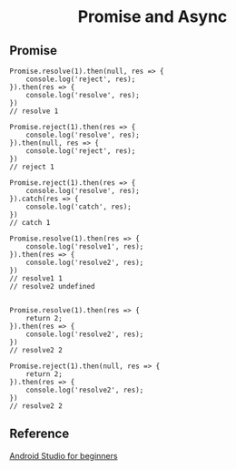 <h1 align="center"> Promise and Async</h1>

Promise
-

```
Promise.resolve(1).then(null, res => {
    console.log('reject', res);
}).then(res => {
    console.log('resolve', res);
})
// resolve 1

Promise.reject(1).then(res => {
    console.log('resolve', res);
}).then(null, res => {
    console.log('reject', res);
})
// reject 1

Promise.reject(1).then(res => {
    console.log('resolve', res);
}).catch(res => {
    console.log('catch', res);
})
// catch 1

```

```
Promise.resolve(1).then(res => {
    console.log('resolve1', res);
}).then(res => {
    console.log('resolve2', res);
})
// resolve1 1
// resolve2 undefined


Promise.resolve(1).then(res => {
    return 2;
}).then(res => {
    console.log('resolve2', res);
})
// resolve2 2

Promise.reject(1).then(null, res => {
    return 2;
}).then(res => {
    console.log('resolve2', res);
})
// resolve2 2

```
Reference
-

<a href="https://www.javaworld.com/article/3095406/android/android-studio-for-beginners-part-1-installation-and-setup.html" target="_blank">Android Studio for beginners</a>


